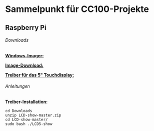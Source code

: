 # Sammelpunkt für CC100-Projekte

## Raspberry Pi

###### Downloads

[**Windows-Imager:**](https://sourceforge.net/projects/win32diskimager/)

[**Image-Download:**](https://www.raspberrypi.com/software/operating-systems/)

[**Treiber für das 5" Touchdisplay:**](https://joyiteurope-my.sharepoint.com/personal/onedrive_joyiteurope_onmicrosoft_com/_layouts/15/onedrive.aspx?id=%2Fpersonal%2Fonedrive%5Fjoyiteurope%5Fonmicrosoft%5Fcom%2FDocuments%2F5display%2FLCD%2Dshow%2Dmaster%2Ezip&parent=%2Fpersonal%2Fonedrive%5Fjoyiteurope%5Fonmicrosoft%5Fcom%2FDocuments%2F5display&ga=1)


###### Anleitungen

**Treiber-Installation:**
```
cd Downloads
unzip LCD-show-master.zip
cd LCD-show-master/
sudo bash ./LCD5-show
```

